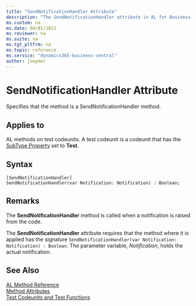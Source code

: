 ```yaml
---
title: "SendNotificationHandler Attribute"
description: "The SendNotificationHandler attribute in AL for Business Central"
ms.custom: na
ms.date: 04/01/2021
ms.reviewer: na
ms.suite: na
ms.tgt_pltfrm: na
ms.topic: reference
ms.service: "dynamics365-business-central"
author: jswymer
---
```


# SendNotificationHandler Attribute

Specifies that the method is a SendNotificationHandler method.

## Applies to  
AL methods on test codeunits. A test codeunit is a codeunit that has the [SubType Property](../properties/devenv-subtype-property.md) set to **Test**. 

## Syntax  
  
```AL
[SendNotificationHandler]
SendNotificationHandler(var Notification: Notification) : Boolean;
```    
  
## Remarks

The **SendNotificationHandler** method is called when a notification is raised from the code.

The **SendNotificationHandler** attribute requires that the method where it is applied has the signature `SendNotificationHandler(var Notification: Notification) : Boolean`. The parameter variable, *Notification*, holds the actual notification.

## See Also

[AL Method Reference](../methods-auto/library.md)  
[Method Attributes](devenv-method-attributes.md)  
[Test Codeunits and Test Functions](../devenv-test-codeunits-and-test-methods.md)
